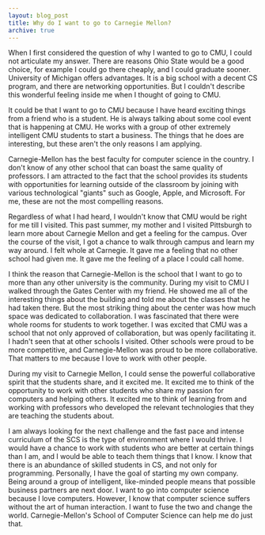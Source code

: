 ```yaml
---
layout: blog_post
title: Why do I want to go to Carnegie Mellon?
archive: true
---
```


When I first considered the question of why I wanted to go to CMU,
I could not articulate my answer. There are reasons Ohio State
would be a good choice, for example I could go there cheaply, and I
could graduate sooner. University of Michigan offers advantages. It
is a big school with a decent CS program, and there are networking
opportunities. But I couldn't describe this wonderful feeling
inside me when I thought of going to CMU.

It could be that I want
to go to CMU because I have heard exciting things from a friend who
is a student. He is always talking about some cool event that is
happening at CMU. He works with a group of other extremely
intelligent CMU students to start a business. The things that he
does are interesting, but these aren't the only reasons I am
applying.

Carnegie-Mellon has the best faculty for computer science
in the country. I don't know of any other school that can boast the
same quality of professors. I am attracted to the fact that the
school provides its students with opportunities for learning
outside of the classroom by joining with various technological
"giants" such as Google, Apple, and Microsoft. For me, these are
not the most compelling reasons.

Regardless of what I had heard, I
wouldn't know that CMU would be right for me till I visited. This
past summer, my mother and I visited Pittsburgh to learn more about
Carnegie Mellon and get a feeling for the campus. Over the course
of the visit, I got a chance to walk through campus and learn my
way around. I felt whole at Carnegie. It gave me a feeling that no
other school had given me. It gave me the feeling of a place I
could call home.

I think the reason that Carnegie-Mellon is the
school that I want to go to more than any other university is the
community. During my visit to CMU I walked through the Gates Center
with my friend. He showed me all of the interesting things about
the building and told me about the classes that he had taken there.
But the most striking thing about the center was how much space was
dedicated to collaboration. I was fascinated that there were whole
rooms for students to work together. I was excited that CMU was a
school that not only approved of collaboration, but was openly
facilitating it. I hadn't seen that at other schools I visited.
Other schools were proud to be more competitive, and
Carnegie-Mellon was proud to be more collaborative. That matters to
me because I love to work with other people.

During my visit to
Carnegie Mellon, I could sense the powerful collaborative spirit
that the students share, and it excited me. It excited me to think
of the opportunity to work with other students who share my passion
for computers and helping others. It excited me to think of
learning from and working with professors who developed the
relevant technologies that they are teaching the students about.

I am always looking for the next challenge and the fast pace and
intense curriculum of the SCS is the type of environment where I
would thrive. I would have a chance to work with students who are
better at certain things than I am, and I would be able to teach
them things that I know. I know that there is an abundance of
skilled students in CS, and not only for programming. Personally, I
have the goal of starting my own company. Being around a group of
intelligent, like-minded people means that possible business
partners are next door. I want to go into computer science because
I love computers. However, I know that computer science suffers
without the art of human interaction. I want to fuse the two and
change the world. Carnegie-Mellon's School of Computer Science can
help me do just that.
